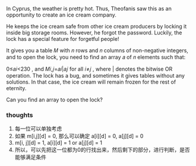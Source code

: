 In Cyprus, the weather is pretty hot. Thus, Theofanis saw this as an opportunity to create an ice cream company.

He keeps the ice cream safe from other ice cream producers by locking it inside big storage rooms. However, he forgot
the password. Luckily, the lock has a special feature for forgetful people!

It gives you a table 𝑀
with 𝑛
rows and 𝑛
columns of non-negative integers, and to open the lock, you need to find an array 𝑎
of 𝑛
elements such that:

0≤𝑎𝑖<230
, and
𝑀𝑖,𝑗=𝑎𝑖|𝑎𝑗
for all 𝑖≠𝑗
, where |
denotes the bitwise OR operation.
The lock has a bug, and sometimes it gives tables without any solutions. In that case, the ice cream will remain frozen
for the rest of eternity.

Can you find an array to open the lock?

### thoughts

1. 每一位可以单独考虑
2. 如果 m[i,j][d] = 0, 那么可以确定 a[i][d] = 0, a[j][d] = 0
3. m[i, j][d] = 1, a[i][d] = 1 or a[j][d] = 1
4. 所以，可以先把这一位都为0的行找出来，然后剩下的部分，进行判断，是否能够满足条件
